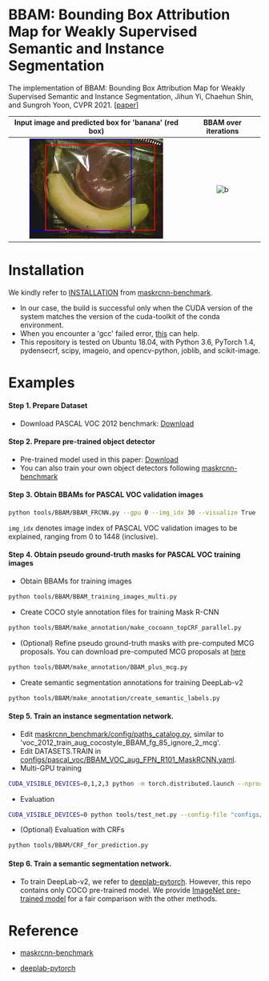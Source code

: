 # BBAM: Bounding Box Attribution Map for Weakly Supervised Semantic and Instance Segmentation

The implementation of BBAM: Bounding Box Attribution Map for Weakly Supervised Semantic and Instance Segmentation, Jihun Yi, Chaehun Shin, and Sungroh Yoon, CVPR 2021. [[paper](https://arxiv.org/abs/2103.08907)]


Input image and predicted box for 'banana' (red box)            |  BBAM over iterations
:-------------------------:|:-------------------------:
![a](demo/coco_2587_pred_resize.jpg)  |  ![b](demo/coco_2587_gif.gif)


# Installation

We kindly refer to [INSTALLATION](https://github.com/facebookresearch/maskrcnn-benchmark/blob/master/INSTALL.md) from [maskrcnn-benchmark](https://github.com/facebookresearch/maskrcnn-benchmark).

- In our case, the build is successful only when the CUDA version of the system matches the version of the cuda-toolkit of the conda environment.
- When you encounter a 'gcc' failed error, [this](https://github.com/facebookresearch/maskrcnn-benchmark/issues/1257) can help.
- This repository is tested on Ubuntu 18.04, with Python 3.6, PyTorch 1.4, pydensecrf, scipy, imageio, and opencv-python, joblib, and scikit-image.
# Examples

#### Step 1. Prepare Dataset

- Download PASCAL VOC 2012 benchmark: [Download](https://drive.google.com/file/d/1e-yprFZzOYDAehjyMVyC5en5mNq6Mjh4/view?usp=sharing)

#### Step 2. Prepare pre-trained object detector

- Pre-trained model used in this paper: [Download](https://drive.google.com/file/d/1O6YTWq4uUnGLC-b7wKNX5tWiF2lJjZBw/view?usp=sharing)
- You can also train your own object detectors following [maskrcnn-benchmark](https://github.com/facebookresearch/maskrcnn-benchmark)

#### Step 3. Obtain BBAMs for PASCAL VOC validation images

```bash
python tools/BBAM/BBAM_FRCNN.py --gpu 0 --img_idx 30 --visualize True
```

`img_idx` denotes image index of PASCAL VOC validation images to be explained, ranging from 0 to 1448 (inclusive).

#### Step 4. Obtain pseudo ground-truth masks for PASCAL VOC training images

- Obtain BBAMs for training images
```bash
python tools/BBAM/BBAM_training_images_multi.py
```

- Create COCO style annotation files for training Mask R-CNN
```bash
python tools/BBAM/make_annotation/make_cocoann_topCRF_parallel.py
```

- (Optional) Refine pseudo ground-truth masks with pre-computed MCG proposals. You can download pre-computed MCG proposals at [here](https://www2.eecs.berkeley.edu/Research/Projects/CS/vision/grouping/mcg/)
```bash
python tools/BBAM/make_annotation/BBAM_plus_mcg.py
```


- Create semantic segmentation annotations for training DeepLab-v2
```bash
python tools/BBAM/make_annotation/create_semantic_labels.py
```



#### Step 5. Train an instance segmentation network.
- Edit [maskrcnn_benchmark/config/paths_catalog.py](maskrcnn_benchmark/config/paths_catalog.py), similar to 'voc_2012_train_aug_cocostyle_BBAM_fg_85_ignore_2_mcg'.
- Edit DATASETS.TRAIN in [configs/pascal_voc/BBAM_VOC_aug_FPN_R101_MaskRCNN.yaml](configs/pascal_voc/BBAM_VOC_aug_FPN_R101_MaskRCNN.yaml).
- Multi-GPU training
```bash
CUDA_VISIBLE_DEVICES=0,1,2,3 python -m torch.distributed.launch --nproc_per_node=4 tools/train_net.py --config-file configs/pascal_voc/BBAM_VOC_aug_FPN_R101_MaskRCNN.yaml
```
- Evaluation
```bash
CUDA_VISIBLE_DEVICES=0 python tools/test_net.py --config-file "configs/pascal_voc/BBAM_VOC_aug_FPN_R101_MaskRCNN.yaml" --ckpt BBAM_Mask_RCNN_logs_mcg85/model_final.pth TEST.IMS_PER_BATCH 1
```
- (Optional) Evaluation with CRFs 
```bash
python tools/BBAM/CRF_for_prediction.py
```

#### Step 6. Train a semantic segmentation network.
- To train DeepLab-v2, we refer to [deeplab-pytorch](https://github.com/kazuto1011/deeplab-pytorch). However, this repo contains only COCO pre-trained model. We provide [ImageNet pre-trained model](https://drive.google.com/file/d/1O6YTWq4uUnGLC-b7wKNX5tWiF2lJjZBw/view?usp=sharing) for a fair comparison with the other methods.


# Reference

- [maskrcnn-benchmark](https://github.com/facebookresearch/maskrcnn-benchmark)


- [deeplab-pytorch](https://github.com/kazuto1011/deeplab-pytorch)
